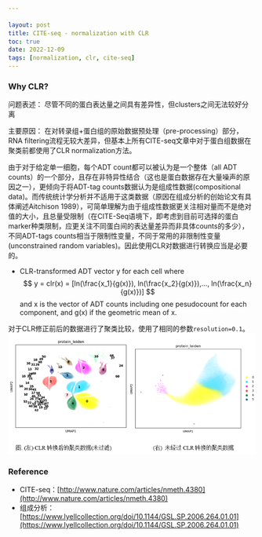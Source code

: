 ```yaml
---

layout: post
title: CITE-seq - normalization with CLR
toc: true
date: 2022-12-09
tags: [normalization, clr, cite-seq]
---
```


### Why CLR?

问题表述：
尽管不同的蛋白表达量之间具有差异性，但clusters之间无法较好分离

主要原因：
在对转录组+蛋白组的原始数据预处理（pre-processing）部分，RNA filtering流程无较大差异，但基本上所有CITE-seq文章中对于蛋白组数据在聚类前都使用了CLR normalization方法。

由于对于给定单一细胞，每个ADT count都可以被认为是一个整体（all ADT counts）的一个部分，且存在非特异性结合（这也是蛋白数据存在大量噪声的原因之一），更倾向于将ADT-tag counts数据认为是组成性数据(compositional data)。而传统统计学分析并不适用于这类数据（原因在组成分析的创始论文有具体阐述Aitchison 1989），可简单理解为由于组成性数据更关注相对量而不是绝对值的大小，且总量受限制（在CITE-Seq语境下，即考虑到目前可选择的蛋白marker种类限制，应更关注不同蛋白间的表达量差异而非具体counts的多少），不同ADT-tags counts相当于限制性变量，不同于常用的非限制性变量(unconstrained random variables)。因此使用CLR对数据进行转换应当是必要的。

+ CLR-transformed ADT vector y for each cell where
$$
y = clr(x) = [ln(\frac{x_1}{g(x)}), ln(\frac{x_2}{g(x)}),..., ln(\frac{x_n}{g(x)})]
$$
and x is the vector of ADT counts including one pesudocount for each component, and g(x) if the geometric mean of x.

对于CLR修正前后的数据进行了聚类比较，使用了相同的参数`resolution=0.1`。
![CLR](/assets/collections/20221209111845.png)

### Reference
+ CITE-seq：[http://www.nature.com/articles/nmeth.4380](http://www.nature.com/articles/nmeth.4380)
+ 组成分析： [https://www.lyellcollection.org/doi/10.1144/GSL.SP.2006.264.01.01](https://www.lyellcollection.org/doi/10.1144/GSL.SP.2006.264.01.01)